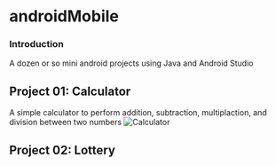 # androidMobile

### Introduction
A dozen or so mini android projects using Java and Android Studio

## Project 01: Calculator
A simple calculator to perform addition, subtraction, multiplaction, and division between two numbers
![Calculator](https://github.com/user-attachments/assets/a2114677-abc8-45e7-9442-e9be0057c0f5)

## Project 02: Lottery
<!---
your comment goes here
and here
## Project 02 - 15: 

## Project 02: etc


## Project 02: etc


## Project 02: etc

## Project 02: etc

## Project 02: etc

## Project 02: etc


## Project 02: etc


## Project 02: etc

## Project 02: etc
-->


